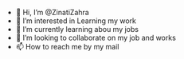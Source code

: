- 👋 Hi, I’m @ZinatiZahra
- 👀 I’m interested in Learning my work
- 🌱 I’m currently learning abou my jobs
- 💞️ I’m looking to collaborate on my job and works
- 📫 How to reach me by my mail

<!---
ZinatiZahra/ZinatiZahra is a ✨ special ✨ repository because its `README.md` (this file) appears on your GitHub profile.
You can click the Preview link to take a look at your changes.
--->
